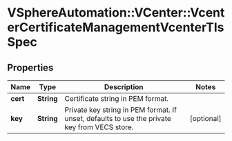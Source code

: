 # VSphereAutomation::VCenter::VcenterCertificateManagementVcenterTlsSpec

## Properties
Name | Type | Description | Notes
------------ | ------------- | ------------- | -------------
**cert** | **String** | Certificate string in PEM format. | 
**key** | **String** | Private key string in PEM format. If unset, defaults to use the private key from VECS store. | [optional] 


